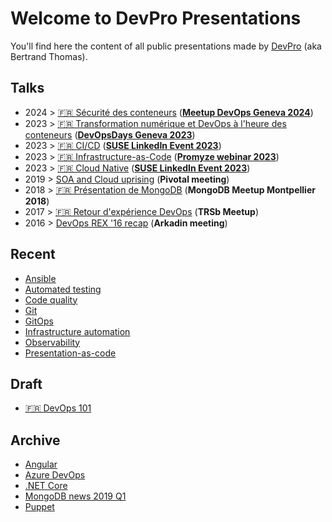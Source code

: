 # Welcome to DevPro Presentations

You'll find here the content of all public presentations made by [DevPro](https://devpro.fr) (aka Bertrand Thomas).

## Talks

* 2024 > [🇫🇷 Sécurité des conteneurs](https://presentations.devpro.fr/meetup-secu-conteneur-202402/) ([**Meetup DevOps Geneva 2024**](https://www.meetup.com/fr-FR/devops-geneve/events/298652964/))
* 2023 > [🇫🇷 Transformation numérique et DevOps à l'heure des conteneurs](https://public.devpro.fr/slides/devopsdays_geneva_2023_bertrand_thomas.pdf) ([**DevOpsDays Geneva 2023**](https://devopsdays.org/events/2023-geneva/program/bertrand-thomas))
* 2023 > [🇫🇷 CI/CD](https://public.devpro.fr/slides/SUSE_LinkedIn_Event_CI_CD_Juillet_2023.pdf) ([**SUSE LinkedIn Event 2023**](https://www.youtube.com/watch?v=vPGUpvVwTCM))
* 2023 > [🇫🇷 Infrastructure-as-Code](https://public.devpro.fr/slides/Promyze_Webinars_Infrastructure_as_Code_2023.pdf) ([**Promyze webinar 2023**](https://www.youtube.com/watch?v=jMaqYsjI2Q4))
* 2023 > [🇫🇷 Cloud Native](https://public.devpro.fr/slides/SUSE_LinkedIn_Event_Cloud_Native_April_2023.pdf) ([**SUSE LinkedIn Event 2023**](https://www.youtube.com/watch?v=-B8AKdyTB7g))
* 2019 > [SOA and Cloud uprising](https://public.devpro.fr/slides/SOA_And_Cloud_Uprising_May09.pdf) (**Pivotal meeting**)
* 2018 > [🇫🇷 Présentation de MongoDB](https://public.devpro.fr/slides/Presentation_Sopra_MongoDB_201811.pdf) (**MongoDB Meetup Montpellier 2018**)
* 2017 > [🇫🇷 Retour d'expérience DevOps](https://public.devpro.fr/slides/TRSb_Meetup_DevOps_20171024.pdf) (**TRSb Meetup**)
* 2016 > [DevOps REX '16 recap](https://public.devpro.fr/slides/Arkadin_DevOps_REX_2016.pdf) (**Arkadin meeting**)

## Recent

* [Ansible](https://presentations.devpro.fr/ansible)
* [Automated testing](https://presentations.devpro.fr/automated-testing)
* [Code quality](https://presentations.devpro.fr/code-quality)
* [Git](https://presentations.devpro.fr/git)
* [GitOps](https://presentations.devpro.fr/gitops-101)
* [Infrastructure automation](https://presentations.devpro.fr/infrastructure-automation)
* [Observability](https://presentations.devpro.fr/observability-101)
* [Presentation-as-code](https://presentations.devpro.fr/presentation-as-code)

## Draft

* [🇫🇷 DevOps 101](https://presentations.devpro.fr/devops-101-fr)

## Archive

* [Angular](https://slides.com/devprofr/dojo-angular)
* [Azure DevOps](https://slides.com/devprofr/azure-devops-101)
* [.NET Core](https://slides.com/devprofr/net-core-101)
* [MongoDB news 2019 Q1](https://slides.com/devprofr/mongodb-news-2019-q1)
* [Puppet](https://slides.com/devprofr/dojo-puppet)
